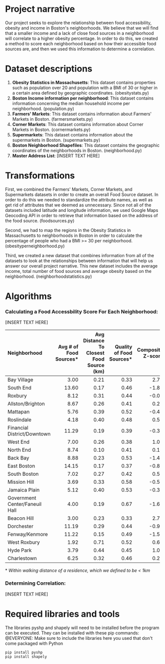# Project narrative

Our project seeks to explore the relationship between food accessibility, obesity and income in Boston's neighborhoods. We believe that we will find that a smaller income and a lack of close food sources in a neighborhood will correlate to a higher obesity percentage. In order to do this, we created a method to score each neighborhood based on how their accessible food sources are, and then we used this information to determine a correlation.
# Dataset descriptions

1. **Obesity Statistics in Massachusetts**: This dataset contains properties such as population over 20 and population with a BMI of 30 or higher in a certain area defined by geographic coordinates. (obesitystats.py)
2. **Boston Income information per neighborhood**: This dataset contains information concerning the median household income per neighborhood. (population.py)
3. **Farmers' Markets**: This dataset contains information about Farmers' Markets in Boston. (farmersmarkets.py)
4. **Corner Markets**: This dataset contains information about Corner Markets in Boston. (cornermarkets.py)
5. **Supermarkets**: This dataset contains information about the supermarkets in Boston. (supermarkets.py)
6. **Boston Neighborhood Shapefiles**: This dataset contains the geographic coordinates of the neighborhoods in Boston. (neighborhood.py)
7. **Master Address List**: [INSERT TEXT HERE] 

# Transformations

First, we combined the Farmers' Markets, Corner Markets, and Supermarkets datasets in order to create an overall Food Source dataset. In order to do this we needed to standardize the attribute names, as well as get rid of attributes that we deemed as unnecessary. Since not all of the datasets included latitude and longitude information, we used Google Maps Geocoding API in order to retrieve that information based on the address of the food source. (foodsources.py)

Second, we had to map the regions in the Obesity Statistics in Massachusetts to neighborhoods in Boston in order to calculate the percentage of people who had a BMI >= 30 per neighborhood. (obesityperneighborhood.py)

Third, we created a new dataset that combines information from all of the datasets to look at the relationships between information that will help us answer our overall project narrative. This new dataset includes the average income, total number of food sources and average obesity based on the neighborhood. (neighborhoodstatistics.py)

# Algorithms

### Calculating a Food Accessbility Score For Each Neighborhood: ###
[INSERT TEXT HERE]

| Neighborhood                   |   Avg # of Food Sources* |   Avg Distance To Closest Food Source (km) |   Quality of Food Sources* |   Composite Z-score |
|:-------------------------------|-------------------------:|-------------------------------------------:|---------------------------:|--------------------:|
| Bay Village                    |                     3.00 |                                       0.21 |                       0.33 |                2.72 |
| South End                      |                    13.60 |                                       0.17 |                       0.46 |               -1.80 |
| Roxbury                        |                     8.12 |                                       0.31 |                       0.44 |               -0.01 |
| Allston/Brighton               |                     8.67 |                                       0.26 |                       0.41 |                0.21 |
| Mattapan                       |                     5.76 |                                       0.39 |                       0.52 |               -0.41 |
| Roslindale                     |                     4.18 |                                       0.40 |                       0.48 |                0.52 |
| Financial District/Downtown    |                    11.29 |                                       0.19 |                       0.39 |               -0.32 |
| West End                       |                     7.00 |                                       0.26 |                       0.38 |                1.00 |
| North End                      |                     8.74 |                                       0.10 |                       0.41 |                0.18 |
| Back Bay                       |                     8.88 |                                       0.23 |                       0.53 |               -1.41 |
| East Boston                    |                    14.15 |                                       0.17 |                       0.37 |               -0.86 |
| South Boston                   |                     7.02 |                                       0.27 |                       0.42 |                0.55 |
| Mission Hill                   |                     3.69 |                                       0.33 |                       0.58 |               -0.55 |
| Jamaica Plain                  |                     5.12 |                                       0.40 |                       0.53 |               -0.34 |
| Government Center/Faneuil Hall |                     4.00 |                                       0.19 |                       0.67 |               -1.66 |
| Beacon Hill                    |                     3.00 |                                       0.23 |                       0.33 |                2.72 |
| Dorchester                     |                    11.19 |                                       0.29 |                       0.44 |               -0.95 |
| Fenway/Kenmore                 |                    11.22 |                                       0.15 |                       0.49 |               -1.55 |
| West Roxbury                   |                     1.92 |                                       0.71 |                       0.52 |                0.68 |
| Hyde Park                      |                     3.79 |                                       0.44 |                       0.45 |                1.03 |
| Charlestown                    |                     6.25 |                                       0.32 |                       0.46 |                0.26 |

\* *Within walking distance of a residence, which we defined to be < 1km*

### Determining Correlation: ###
[INSERT TEXT HERE]


# Required libraries and tools
The libraries pyshp and shapely will need to be installed before the program can be executed. They can be installed with these pip commands:
@EVERYONE: Make sure to include the libraries here you used that don't come packaged with Python
```
pip install pyshp
pip install shapely
```
